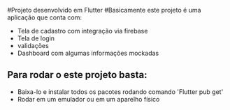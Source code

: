 #Projeto desenvolvido em Flutter
#Basicamente este projeto é uma aplicação que conta com:
  - Tela de cadastro com integração via firebase
  - Tela de login
  - validações
  - Dashboard com algumas informações mockadas
  
## Para rodar o este projeto basta:
  - Baixa-lo e instalar todos os pacotes rodando comando 'Flutter pub get'
  - Rodar em um emulador ou em um aparelho físico

